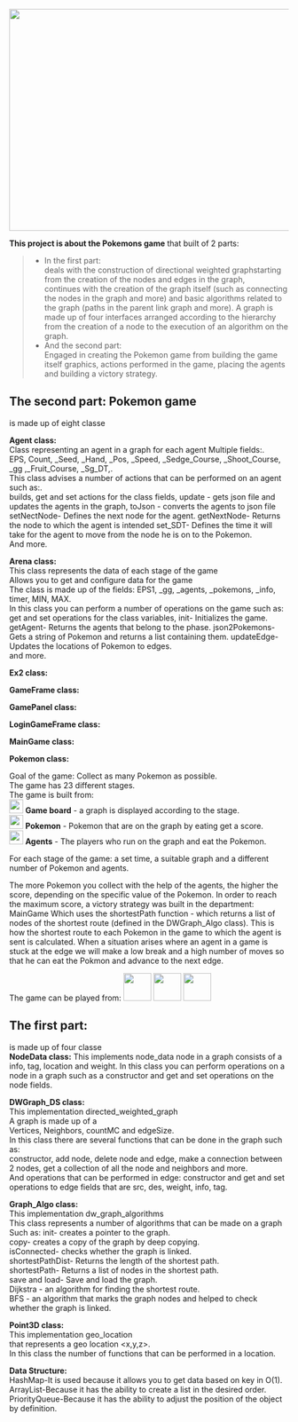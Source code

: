 <p align="center">
<img src="https://sm.ign.com/t/ign_il/screenshot/default/c89b6bc7-0673-4720-b761-bab17c7d53fa-xoq7fo_119x.1280.jpg" width="900" height="400">
</p>    

**This project is about the Pokemons game**
that built of 2 parts:<br>
>* In the first part:<br>
>deals with the construction of directional weighted graphstarting from the creation of the nodes and edges in the graph,<br>
>continues with the creation of the graph itself (such as connecting the nodes in the graph and more) and basic algorithms related to the graph
>(paths in the parent link graph and more).
>A graph is made up of four interfaces arranged according to the hierarchy from the creation of a node to the execution of an algorithm on the graph.
>* And the second part:<br> 
>Engaged in creating the Pokemon game from building the game itself graphics, actions performed in the game, placing the agents and building a victory strategy.<br>



The second part: Pokemon game
---------------
is made up of eight classe<br>

**Agent class:**<br>
Class representing an agent in a graph for each agent Multiple fields:.<br>
EPS, Count, _Seed, _Hand, _Pos, _Speed, _Sedge_Course, _Shoot_Course, _gg ,_Fruit_Course, _Sg_DT,.<br>
This class advises a number of actions that can be performed on an agent such as:.<br>
builds, get and set actions for the class fields, update - gets json file and updates the agents in the graph, toJson - converts the agents to json file
setNectNode- Defines the next node for the agent.
getNextNode- Returns the node to which the agent is intended
set_SDT- Defines the time it will take for the agent to move from the node he is on to the Pokemon.<br>
And more.

**Arena class:**<br>
This class represents the data of each stage of the game<br>
Allows you to get and configure data for the game<br>
The class is made up of the fields: EPS1, _gg, _agents, _pokemons, _info, timer, MIN, MAX.<br>
In this class you can perform a number of operations on the game such as: get and set operations for the class variables,
init- Initializes the game.
getAgent- Returns the agents that belong to the phase.
json2Pokemons- Gets a string of Pokemon and returns a list containing them.
updateEdge- Updates the locations of Pokemon to edges.<br>
and more.

**Ex2 class:**<br>

**GameFrame class:**<br>

**GamePanel class:**<br>

**LoginGameFrame class:**<br>

**MainGame class:**<br>

**Pokemon class:**<br>


Goal of the game: Collect as many Pokemon as possible.<br>
The game has 23 different stages.<br>
The game is built from:<br>
<img src="https://encrypted-tbn0.gstatic.com/images?q=tbn:ANd9GcQomLc61qIjwYvlfH3NwFWGE-sI5U6NmSPSXQ&usqp=CAU" width="25" height="25">    **Game board** - a graph is displayed according to the stage.<br>
<img src="https://encrypted-tbn0.gstatic.com/images?q=tbn:ANd9GcQomLc61qIjwYvlfH3NwFWGE-sI5U6NmSPSXQ&usqp=CAU" width="25" height="25">    **Pokemon** - Pokemon that are on the graph by eating get a score.<br>
<img src="https://encrypted-tbn0.gstatic.com/images?q=tbn:ANd9GcQomLc61qIjwYvlfH3NwFWGE-sI5U6NmSPSXQ&usqp=CAU" width="25" height="25">    **Agents** - The players who run on the graph and eat the Pokemon.<br>

For each stage of the game: a set time, a suitable graph and a different number of Pokemon and agents.<br>

The more Pokemon you collect with the help of the agents, the higher the score, depending on the specific value of the Pokemon.
In order to reach the maximum score, a victory strategy was built in the department: MainGame
Which uses the shortestPath function - which returns a list of nodes of the shortest route (defined in the DWGraph_Algo class).
This is how the shortest route to each Pokemon in the game to which the agent is sent is calculated.
When a situation arises where an agent in a game is stuck at the edge we will make a low break and a high number of moves so that he can eat the Pokmon and advance to the next edge.

The game can be played from:
<img src="http://up419.siz.co.il/up3/zwmomgyy2ykj.png" width="50" height="50">      <img src="https://upload.wikimedia.org/wikipedia/commons/thumb/d/d5/IntelliJ_IDEA_Logo.svg/1024px-IntelliJ_IDEA_Logo.svg.png" width="50" height="50"> 
<img src="https://sdtimes.com/wp-content/uploads/2019/03/jW4dnFtA_400x400.jpg" width="50" height="50" background="white">  


The first part:
---------------

is made up of four classe<br>
**NodeData class:**
This implements node_data node in a graph consists of a<br>
info, tag, location and weight.
In this class you can perform operations on a node in a graph such as a
constructor and get and set operations on the node fields.

**DWGraph_DS class:**<br>
This implementation directed_weighted_graph<br>
A graph is made up of a <br>
Vertices, Neighbors, countMC and edgeSize.<br>
In this class there are several functions that can be done in the graph such as:<br>
 constructor, add node, delete node and edge, make a connection between 2 nodes, get a collection of all the node and neighbors and more.<br>
And operations that can be performed in edge: constructor and get and set operations to edge fields that are src, des, weight, info, tag.<br>

**Graph_Algo class:**<br>
This implementation dw_graph_algorithms<br>
This class represents a number of algorithms that can be made on a graph<br>
Such as: init- creates a pointer to the graph.<br>
copy- creates a copy of the graph by deep copying.<br>
isConnected- checks whether the graph is linked.<br>
shortestPathDist- Returns the length of the shortest path.<br>
shortestPath- Returns a list of nodes in the shortest path.<br>
save and load- Save and load the graph.<br>
Dijkstra - an algorithm for finding the shortest route.<br>
BFS - an algorithm that marks the graph nodes and helped to check whether the graph is linked.<br>

**Point3D class:**<br>
This implementation geo_location<br>
that represents a geo location <x,y,z>.<br>
In this class the number of functions that can be performed in a location.<br>

**Data Structure:**<br>
HashMap-It is used because it allows you to get data based on key in O(1).<br>
ArrayList-Because it has the ability to create a list in the desired order.<br>
PriorityQueue-Because it has the ability to adjust the position of the object by definition.<br>
